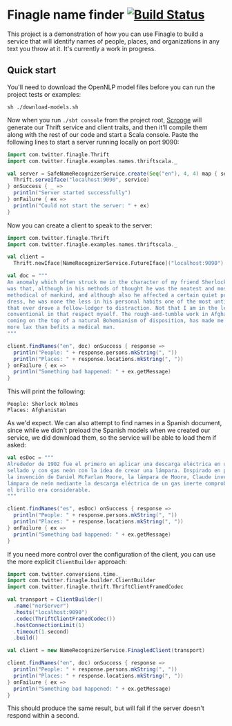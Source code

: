 # Finagle name finder [![Build Status](https://secure.travis-ci.org/finagle/finagle-example-name-finder.png?branch=master)](http://travis-ci.org/finagle/finagle-example-name-finder)

This project is a demonstration of how you can use Finagle to build a service
that will identify names of people, places, and organizations in any text you
throw at it. It's currently a work in progress.

Quick start
-----------

You'll need to download the OpenNLP model files before you can run the project
tests or examples:

```
sh ./download-models.sh
```

Now when you run `./sbt console` from the project root, [Scrooge][1] will
generate our Thrift service and client traits, and then it'll
compile them along with the rest of our code and start a Scala console. Paste
the following lines to start a server running locally on port 9090:

``` scala
import com.twitter.finagle.Thrift
import com.twitter.finagle.examples.names.thriftscala._

val server = SafeNameRecognizerService.create(Seq("en"), 4, 4) map { service =>
  Thrift.serveIface("localhost:9090", service)
} onSuccess { _ =>
  println("Server started successfully")
} onFailure { ex =>
  println("Could not start the server: " + ex)
}
```

Now you can create a client to speak to the server:

``` scala
import com.twitter.finagle.Thrift
import com.twitter.finagle.examples.names.thriftscala._

val client =
  Thrift.newIface[NameRecognizerService.FutureIface]("localhost:9090")

val doc = """
An anomaly which often struck me in the character of my friend Sherlock Holmes
was that, although in his methods of thought he was the neatest and most
methodical of mankind, and although also he affected a certain quiet primness of
dress, he was none the less in his personal habits one of the most untidy men
that ever drove a fellow-lodger to distraction. Not that I am in the least
conventional in that respect myself. The rough-and-tumble work in Afghanistan,
coming on the top of a natural Bohemianism of disposition, has made me rather
more lax than befits a medical man.
"""

client.findNames("en", doc) onSuccess { response =>
  println("People: " + response.persons.mkString(", "))
  println("Places: " + response.locations.mkString(", "))
} onFailure { ex =>
  println("Something bad happened: " + ex.getMessage)
}
```

This will print the following:

```
People: Sherlock Holmes
Places: Afghanistan
```

As we'd expect. We can also attempt to find names in a Spanish document, since
while we didn't preload the Spanish models when we created our service, we did
download them, so the service will be able to load them if asked:

``` scala
val esDoc = """
Alrededor de 1902 fue el primero en aplicar una descarga eléctrica en un tubo
sellado y con gas neón con la idea de crear una lámpara. Inspirado en parte por
la invención de Daniel McFarlan Moore, la lámpara de Moore, Claude inventó la
lámpara de neón mediante la descarga eléctrica de un gas inerte comprobando que
el brillo era considerable.
"""

client.findNames("es", esDoc) onSuccess { response =>
  println("People: " + response.persons.mkString(", "))
  println("Places: " + response.locations.mkString(", "))
} onFailure { ex =>
  println("Something bad happened: " + ex.getMessage)
}
```

If you need more control over the configuration of the client, you can use the
more explicit `ClientBuilder` approach:

``` scala
import com.twitter.conversions.time._
import com.twitter.finagle.builder.ClientBuilder
import com.twitter.finagle.thrift.ThriftClientFramedCodec

val transport = ClientBuilder()
  .name("nerServer")
  .hosts("localhost:9090")
  .codec(ThriftClientFramedCodec())
  .hostConnectionLimit(1)
  .timeout(1.second)
  .build()

val client = new NameRecognizerService.FinagledClient(transport)

client.findNames("en", doc) onSuccess { response =>
  println("People: " + response.persons.mkString(", "))
  println("Places: " + response.locations.mkString(", "))
} onFailure { ex =>
  println("Something bad happened: " + ex.getMessage)
}
```

This should produce the same result, but will fail if the server doesn't respond
within a second.

[1]: http://twitter.github.io/scrooge/

